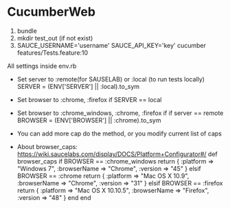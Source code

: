 # CucumberWeb

1. bundle
2. mkdir test_out (if not exist)
3. SAUCE_USERNAME='username' SAUCE_API_KEY='key' cucumber features/Tests.feature:10

All settings inside env.rb 

  - Set server to :remote(for SAUSELAB) or :local (to run tests locally)
SERVER = (ENV['SERVER'] || :local).to_sym

  - Set browser to :chrome, :firefox if SERVER == local
  - Set browser to :chrome_windows, :chrome, :firefox if if server == remote
BROWSER = (ENV['BROWSER'] || :chrome).to_sym

- You can add more cap do the method, or you modify current list of caps
- About browser_caps: https://wiki.saucelabs.com/display/DOCS/Platform+Configurator#/
def browser_caps
  if BROWSER == :chrome_windows
    return { :platform => "Windows 7", :browserName => "Chrome", :version => "45" }
  elsif BROWSER == :chrome
    return { :platform => "Mac OS X 10.9", :browserName => "Chrome", :version => "31"  }
  elsif BROWSER == :firefox
    return { :platform => "Mac OS X 10.10.5", :browserName => "Firefox", :version => "48" }
  end
end
 
